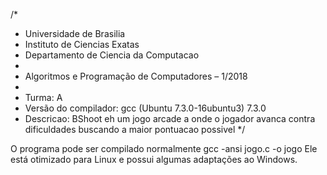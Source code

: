 /*
 * Universidade de Brasilia
 * Instituto de Ciencias Exatas
 * Departamento de Ciencia da Computacao
 *
 * Algoritmos e Programação de Computadores – 1/2018
 *
 * Turma: A
 * Versão do compilador: gcc (Ubuntu 7.3.0-16ubuntu3) 7.3.0 
 * Descricao: BShoot eh um jogo arcade a onde o jogador avanca contra dificuldades buscando a maior pontuacao possivel
 */

O programa pode ser compilado normalmente gcc -ansi jogo.c -o jogo
Ele está otimizado para Linux e possui algumas adaptações ao Windows.
